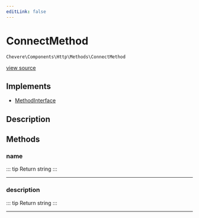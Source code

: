 ```yaml
---
editLink: false
---
```


# ConnectMethod

`Chevere\Components\Http\Methods\ConnectMethod`

[view source](https://github.com/chevere/chevere/blob/master/src/Chevere/Components/Http/Methods/ConnectMethod.php)

## Implements

- [MethodInterface](../../../Interfaces/Http/MethodInterface.md)

## Description



## Methods

### name

::: tip Return
string
:::

---

### description

::: tip Return
string
:::

---
